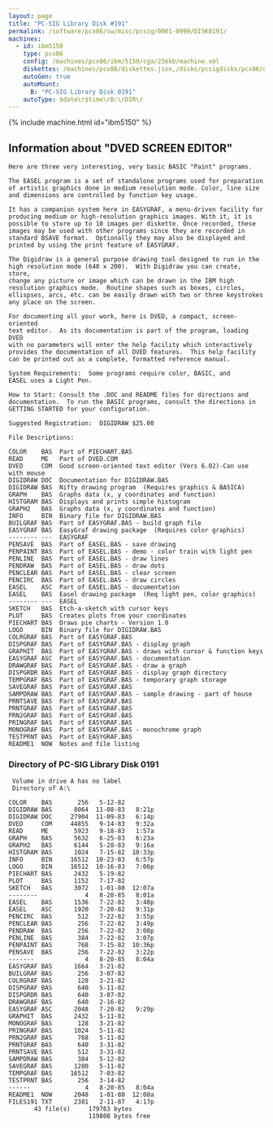 ```yaml
---
layout: page
title: "PC-SIG Library Disk #191"
permalink: /software/pcx86/sw/misc/pcsig/0001-0999/DISK0191/
machines:
  - id: ibm5150
    type: pcx86
    config: /machines/pcx86/ibm/5150/cga/256kb/machine.xml
    diskettes: /machines/pcx86/diskettes.json,/disks/pcsigdisks/pcx86/diskettes.json
    autoGen: true
    autoMount:
      B: "PC-SIG Library Disk 0191"
    autoType: $date\r$time\rB:\rDIR\r
---
```


{% include machine.html id="ibm5150" %}

## Information about "DVED SCREEN EDITOR"

    Here are three very interesting, very basic BASIC "Paint" programs.
    
    The EASEL program is a set of standalone programs used for preparation
    of artistic graphics done in medium resolution mode. Color, line size
    and dimensions are controlled by function key usage.
    
    It has a companion system here in EASYGRAF, a menu-driven facility for
    producing medium or high-resolution graphics images. With it, it is
    possible to store up to 10 images per diskette. Once recorded, these
    images may be used with other programs since they are recorded in
    standard BSAVE format.  Optionally they may also be displayed and
    printed by using the print feature of EASYGRAF.
    
    The Digidraw is a general purpose drawing tool designed to run in the
    high resolution mode (640 x 200).  With Digidraw you can create, store,
    change any picture or image which can be drawn in the IBM high
    resolution graphics mode.  Routine shapes such as boxes, circles,
    ellispses, arcs, etc. can be easily drawn with two or three keystrokes
    any place on the screen.
    
    For documenting all your work, here is DVED, a compact, screen-oriented
    text editor.  As its documentation is part of the program, loading DVED
    with no parameters will enter the help facility which interactively
    provides the documentation of all DVED features.  This help facility
    can be printed out as a complete, formatted reference manual.
    
    System Requirements:  Some programs require color, BASIC, and
    EASEL uses a Light Pen.
    
    How to Start: Consult the .DOC and README files for directions and
    documentation.  To run the BASIC programs, consult the directions in
    GETTING STARTED for your configuration.
    
    Suggested Registration:  DIGIDRAW $25.00
    
    File Descriptions:
    
    COLOR    BAS  Part of PIECHART.BAS
    READ     ME   Part of DVED.COM
    DVED     COM  Good screen-oriented text editor (Vers 6.02)-Can use
    with mouse
    DIGIDRAW DOC  Documentation for DIGIDRAW.BAS
    DIGIDRAW BAS  Nifty drawing program  (Requires graphics & BASICA)
    GRAPH    BAS  Graphs data (x, y coordinates and function)
    HISTGRAM BAS  Displays and prints simple histogram
    GRAPH2   BAS  Graphs data (x, y coordinates and function)
    INFO     BIN  Binary file for DIGIDRAW.BAS
    BUILGRAF BAS  Part of EASYGRAF.BAS - build graph file
    EASYGRAF BAS  EasyGraf drawing package  (Requires color graphics)
    -------- ---  EASYGRAF
    PENSAVE  BAS  Part of EASEL.BAS - save drawing
    PENPAINT BAS  Part of EASEL.BAS - demo - color train with light pen
    PENLINE  BAS  Part of EASEL.BAS - draw lines
    PENDRAW  BAS  Part of EASEL.BAS - draw dots
    PENCLEAR BAS  Part of EASEL.BAS - clear screen
    PENCIRC  BAS  Part of EASEL.BAS - draw circles
    EASEL    ASC  Part of EASEL.BAS - documentation
    EASEL    BAS  Easel drawing package  (Req light pen, color graphics)
    -------- ---  EASEL
    SKETCH   BAS  Etch-a-sketch with cursor keys
    PLOT     BAS  Creates plots from your coordinates
    PIECHART BAS  Draws pie charts - Version 1.0
    LOGO     BIN  Binary file for DIGIDRAW.BAS
    COLRGRAF BAS  Part of EASYGRAF.BAS
    DISPGRAF BAS  Part of EASYGRAF.BAS - display graph
    GRAPHIT  BAS  Part of EASYGRAF.BAS - draws with cursor & function keys
    EASYGRAF ASC  Part of EASYGRAF.BAS - documentation
    DRAWGRAF BAS  Part of EASYGRAF.BAS - draw a graph
    DISPGRDR BAS  Part of EASYGRAF.BAS - display graph directory
    TEMPGRAF BAS  Part of EASYGRAF.BAS - temporary graph storage
    SAVEGRAF BAS  Part of EASYGRAF.BAS
    SAMPDRAW BAS  Part of EASYGRAF.BAS - sample drawing - part of house
    PRNTSAVE BAS  Part of EASYGRAF.BAS
    PRNTGRAF BAS  Part of EASYGRAF.BAS
    PRN2GRAF BAS  Part of EASYGRAF.BAS
    PRINGRAF BAS  Part of EASYGRAF.BAS
    MONOGRAF BAS  Part of EASYGRAF.BAS - monochrome graph
    TESTPRNT BAS  Part of EASYGRAF.BAS
    README1  NOW  Notes and file listing

### Directory of PC-SIG Library Disk 0191

     Volume in drive A has no label
     Directory of A:\

    COLOR    BAS       256   5-12-82
    DIGIDRAW BAS      8064  11-08-83   8:21p
    DIGIDRAW DOC     27904  11-09-83   6:14p
    DVED     COM     44855   9-14-83   9:32a
    READ     ME       5923   9-18-83   1:57a
    GRAPH    BAS      5632   6-25-83   6:23a
    GRAPH2   BAS      6144   5-28-83   9:16a
    HISTGRAM BAS      1024   7-15-82  10:33p
    INFO     BIN     16512  10-23-83   6:57p
    LOGO     BIN     16512  10-16-83   7:06p
    PIECHART BAS      2432   5-19-82
    PLOT     BAS      1152   7-17-82
    SKETCH   BAS      3072   1-01-80  12:07a
    --------             4   8-20-85   8:01a
    EASEL    BAS      1536   7-22-82   3:48p
    EASEL    ASC      1920   7-20-82   9:31p
    PENCIRC  BAS       512   7-22-82   3:55p
    PENCLEAR BAS       256   7-22-82   3:49p
    PENDRAW  BAS       256   7-22-82   3:08p
    PENLINE  BAS       384   7-22-82   3:07p
    PENPAINT BAS       768   7-15-82  10:36p
    PENSAVE  BAS       256   7-22-82   3:22p
    -------              4   8-20-85   8:04a
    EASYGRAF BAS      1664   3-21-82
    BUILGRAF BAS       256   3-07-82
    COLRGRAF BAS       128   3-21-82
    DISPGRAF BAS       640   5-11-82
    DISPGRDR BAS       640   3-07-82
    DRAWGRAF BAS       640   2-16-82
    EASYGRAF ASC      2048   7-20-82   9:29p
    GRAPHIT  BAS      2432   5-11-82
    MONOGRAF BAS       128   3-21-82
    PRINGRAF BAS      1024   5-11-82
    PRN2GRAF BAS       768   5-11-82
    PRNTGRAF BAS       640   3-31-82
    PRNTSAVE BAS       512   3-31-82
    SAMPDRAW BAS       384   5-12-82
    SAVEGRAF BAS      1280   5-11-82
    TEMPGRAF BAS     16512   7-03-82
    TESTPRNT BAS       256   3-14-82
    ------               4   8-20-85   8:04a
    README1  NOW      2048   1-01-80  12:00a
    FILES191 TXT      2381   2-11-87   4:17p
           43 file(s)     179763 bytes
                          119808 bytes free
